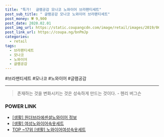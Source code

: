```yaml
--- 
title: "특가!  글램공감 모나코 노와이어 브라팬티세트" 
post_sub_title: " 글램공감 모나코 노와이어 브라팬티세트" 
post_money: ₩ 9,900 
post_date: 2020.02.01 
post_img_url: https://static.coupangcdn.com/image/retail/images/2019/06/24/16/5/23a00b4e-8c17-40fe-8aa1-b8a39f74da55.jpg 
post_link_url: https://coupa.ng/bnPmJp 
categories: 
  - retail 
tags: 
  - 브라팬티세트 
  - 모나코 
  - 노와이어 
  - 글램공감 
--- 
```

  #브라팬티세트 #모나코 #노와이어 #글램공감 
<hr> 

> 존재하는 것을 변화시키는 것은 성숙하게 만드는 것이다. - 헨리 버그슨 


### POWER LINK

* <a href="https://blog.naver.com/santokki14/221766005797" target="_blank"> [생활] 원더브라에센셜노와이어 정보 </a>
* <a href="https://blog.naver.com/fasyy4321/221759156501" target="_blank"> [생활] 여성노와이어속옷세트  </a>
* <a href="https://blog.naver.com/fasyy4321/221778943301" target="_blank"> TOP ~17위 [생활] 노와이어여성속옷세트</a>
